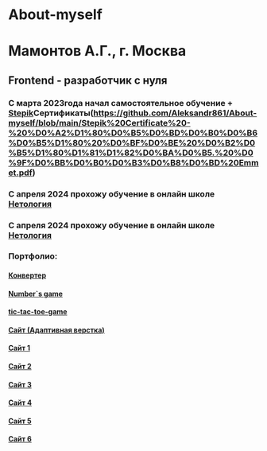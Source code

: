 # About-myself
# Мамонтов А.Г.,  г. Москва
## Frontend - разработчик с нуля


### С марта 2023года начал самостоятельное обучение + [Stepik](https://stepik.org)Сертификаты(https://github.com/Aleksandr861/About-myself/blob/main/Stepik%20Certificate%20-%20%D0%A2%D1%80%D0%B5%D0%BD%D0%B0%D0%B6%D0%B5%D1%80%20%D0%BF%D0%BE%20%D0%B2%D0%B5%D1%80%D1%81%D1%82%D0%BA%D0%B5.%20%D0%9F%D0%BB%D0%B0%D0%B3%D0%B8%D0%BD%20Emmet.pdf)
### С апреля 2024 прохожу обучение в онлайн школе [Нетология](https://netology.ru/)
### С апреля 2024 прохожу обучение в онлайн школе [Нетология](https://netology.ru/)


### Портфолио:
#### [Конвертер](https://aleksandr861.github.io/Milk/)
#### [Number`s game](https://aleksandr861.github.io/Number-s-game/)
#### [tic-tac-toe-game](https://aleksandr861.github.io/tic-tac-toe-game/)
#### [Сайт (Адаптивная верстка)](https://aleksandr861.github.io/mq-diplom/)
#### [Сайт 1](https://aleksandr861.github.io/site_1_portfolio/)
#### [Сайт 2](https://aleksandr861.github.io/site_2_portfolio/)
#### [Сайт 3](https://aleksandr861.github.io/site_3_portfolio/)
#### [Сайт 4](https://aleksandr861.github.io/site_4_portfolio/)
#### [Сайт 5](https://aleksandr861.github.io/site_5_portfolio/)
#### [Сайт 6](https://aleksandr861.github.io/site_6_portfolio/)

